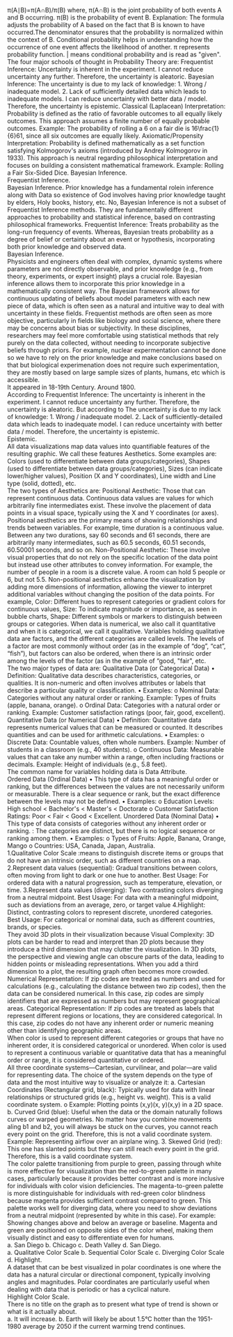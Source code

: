 π(A∣B)=π(A∩B)/π(B) where, π(A∩B) is the joint probability of both events A and B occurring. π(B) is the probability of event B. Explanation: The formula adjusts the probability of A based on the fact that B is known to have occurred.The denominator ensures that the probability is normalized within the context of B. Conditional probability helps in understanding how the occurrence of one event affects the likelihood of another. π represents probability function. | means conditional probability and is read as "given".  
The four major schools of thought in Probability Theory are: Frequentist Inference: Uncertainty is inherent in the experiment. I cannot reduce uncertainty any further. Therefore, the uncertainty is aleatoric. Bayesian Inference: The uncertainty is due to my lack of knowledge: 1. Wrong / inadequate model. 2. Lack of sufficiently detailed data which leads to inadequate models. I can reduce uncertainty with better data / model. Therefore, the uncertainty is epistemic. Classical (Laplacean) Interpretation: Probability is defined as the ratio of favorable outcomes to all equally likely outcomes. This approach assumes a finite number of equally probable outcomes. Example: The probability of rolling a 6 on a fair die is 16\frac{1}{6}61, since all six outcomes are equally likely. Axiomatic/Propensity Interpretation: Probability is defined mathematically as a set function satisfying Kolmogorov's axioms (introduced by Andrey Kolmogorov in 1933). This approach is neutral regarding philosophical interpretation and focuses on building a consistent mathematical framework. Example: Rolling a Fair Six-Sided Dice.
Bayesian Inference.    
Frequentist Inference.    
Bayesian Inference. Prior knowledge has a fundamental rolein inference along with Data so existence of God involves having prior knowledge taught by elders, Holy books, history, etc. 
No, Bayesian Inference is not a subset of Frequentist Inference methods. They are fundamentally different approaches to probability and statistical inference, based on contrasting philosophical frameworks. Frequentist Inference: Treats probability as the long-run frequency of events. Whereas, Bayesian treats probability as a degree of belief or certainty about an event or hypothesis, incorporating both prior knowledge and observed data.  
Bayesian Inference.  
Physicists and engineers often deal with complex, dynamic systems where parameters are not directly observable, and prior knowledge (e.g., from theory, experiments, or expert insight) plays a crucial role. Bayesian inference allows them to incorporate this prior knowledge in a mathematically consistent way. The Bayesian framework allows for continuous updating of beliefs about model parameters with each new piece of data, which is often seen as a natural and intuitive way to deal with uncertainty in these fields. Frequentist methods are often seen as more objective, particularly in fields like biology and social science, where there may be concerns about bias or subjectivity. In these disciplines, researchers may feel more comfortable using statistical methods that rely purely on the data collected, without needing to incorporate subjective beliefs through priors. For example, nuclear expermentation cannot be done so we have to rely on the prior knowledge and make conclusions based on that but biological experimenation does not require such experimentation, they are mostly based on large sample sizes of plants, humans, etc which is accessible.  
It appeared in 18-19th Century. Around 1800.  
According to Frequentist Inference: The uncertainty is inherent in the experiment. I cannot reduce uncertainty any further. Therefore, the uncertainty is aleatoric. But according to The uncertainty is due to my lack of knowledge: 1. Wrong / inadequate model. 2. Lack of sufficiently-detailed data which leads to inadequate model. I can reduce uncertainty with better data / model. Therefore, the uncertainty is epistemic.  
Epistemic.  
All data visualizations map data values into quantifiable features of the resulting graphic. We call these features Aesthetics. Some examples are: Colors (used to differentiate between data groups/categories), Shapes (used to differentiate between data groups/categories), Sizes (can indicate lower/higher values), Position (X and Y coordinates), Line width and Line type (solid, dotted), etc.  
The two types of Aesthetics are: Positional Aesthetic: Those that can represent continuous data. Continuous data values are values for which arbitrarily fine intermediates exist. These involve the placement of data points in a visual space, typically using the X and Y coordinates (or axes). Positional aesthetics are the primary means of showing relationships and trends between variables. For example, time duration is a continuous value. Between any two durations, say 60 seconds and 61 seconds, there are arbitrarily many intermediates, such as 60.5 seconds, 60.51 seconds, 60.50001 seconds, and so on. Non-Positional Aesthetic: These involve visual properties that do not rely on the specific location of the data point but instead use other attributes to convey information. For example, the number of people in a room is a discrete value. A room can hold 5 people or 6, but not 5.5. Non-positional aesthetics enhance the visualization by adding more dimensions of information, allowing the viewer to interpret additional variables without changing the position of the data points. For example, Color: Different hues to represent categories or gradient colors for continuous values, Size: To indicate magnitude or importance, as seen in bubble charts, Shape: Different symbols or markers to distinguish between groups or categories.
When data is numerical, we also call it quantitative and when it is categorical, we call it qualitative. Variables holding qualitative data are factors, and the different categories are called levels. The levels of a factor are most commonly without order (as in the example of “dog”, “cat”, “fish”), but factors can also be ordered, when there is an intrinsic order among the levels of the factor (as in the example of “good, "fair", etc.  
The two major types of data are: Qualitative Data (or Categorical Data) • Definition: Qualitative data describes characteristics, categories, or qualities. It is non-numeric and often involves attributes or labels that describe a particular quality or classification. • Examples: o Nominal Data: Categories without any natural order or ranking. Example: Types of fruits (apple, banana, orange). o Ordinal Data: Categories with a natural order or ranking. Example: Customer satisfaction ratings (poor, fair, good, excellent). Quantitative Data (or Numerical Data) • Definition: Quantitative data represents numerical values that can be measured or counted. It describes quantities and can be used for arithmetic calculations. • Examples: o Discrete Data: Countable values, often whole numbers. Example: Number of students in a classroom (e.g., 40 students). o Continuous Data: Measurable values that can take any number within a range, often including fractions or decimals. Example: Height of individuals (e.g., 5.8 feet).  
The common name for variables holding data is Data Attribute.  
Ordered Data (Ordinal Data) • This type of data has a meaningful order or ranking, but the differences between the values are not necessarily uniform or measurable. There is a clear sequence or rank, but the exact difference between the levels may not be defined. • Examples: o Education Levels: High school < Bachelor's < Master's < Doctorate o Customer Satisfaction Ratings: Poor < Fair < Good < Excellent. Unordered Data (Nominal Data) • This type of data consists of categories without any inherent order or ranking. : The categories are distinct, but there is no logical sequence or ranking among them. • Examples: o Types of Fruits: Apple, Banana, Orange, Mango o Countries: USA, Canada, Japan, Australia.  
1.Qualitative Color Scale :means to distinguish discrete items or groups that do not have an intrinsic order, such as different countries on a map. 2.Represent data values (sequential): Gradual transitions between colors, often moving from light to dark or one hue to another. Best Usage: For ordered data with a natural progression, such as temperature, elevation, or time. 3.Represent data values (diverging): Two contrasting colors diverging from a neutral midpoint. Best Usage: For data with a meaningful midpoint, such as deviations from an average, zero, or target value 4.Highlight: Distinct, contrasting colors to represent discrete, unordered categories. Best Usage: For categorical or nominal data, such as different countries, brands, or species.  
They avoid 3D plots in their visualization because Visual Complexity: 3D plots can be harder to read and interpret than 2D plots because they introduce a third dimension that may clutter the visualization. In 3D plots, the perspective and viewing angle can obscure parts of the data, leading to hidden points or misleading representations. When you add a third dimension to a plot, the resulting graph often becomes more crowded.  
Numerical Representation: If zip codes are treated as numbers and used for calculations (e.g., calculating the distance between two zip codes), then the data can be considered numerical. In this case, zip codes are simply identifiers that are expressed as numbers but may represent geographical areas. Categorical Representation: If zip codes are treated as labels that represent different regions or locations, they are considered categorical. In this case, zip codes do not have any inherent order or numeric meaning other than identifying geographic areas.  
When color is used to represent different categories or groups that have no inherent order, it is considered categorical or unordered. When color is used to represent a continuous variable or quantitative data that has a meaningful order or range, it is considered quantitative or ordered.   
All three coordinate systems—Cartesian, curvilinear, and polar—are valid for representing data. The choice of the system depends on the type of data and the most intuitive way to visualize or analyze it: a.	Cartesian Coordinates (Rectangular grid, black): Typically used for data with linear relationships or structured grids (e.g., height vs. weight). This is a valid coordinate system. o	Example: Plotting points (x,y)(x, y)(x,y) in a 2D space. b.	Curved Grid (blue): Useful when the data or the domain naturally follows curves or warped geometries. No matter how you combine movements aling b1 and b2, you will always be stuck on the curves, you cannot reach every point on the grid. Therefore, this is not a valid coordinate system. Example: Representing airflow over an airplane wing. 3.	Skewed Grid (red): This one has slanted points but they can still reach every point in the grid. Therefore, this is a valid coordinate system.  
The color palette transitioning from purple to green, passing through white is more effective for visualization than the red-to-green palette in many cases, particularly because it provides better contrast and is more inclusive for individuals with color vision deficiencies. The magenta-to-green palette is more distinguishable for individuals with red-green color blindness because magenta provides sufficient contrast compared to green. This palette works well for diverging data, where you need to show deviations from a neutral midpoint (represented by white in this case). For example: Showing changes above and below an average or baseline. Magenta and green are positioned on opposite sides of the color wheel, making them visually distinct and easy to differentiate even for humans.  
a. San Diego  b. Chicago c. Death Valley d. San Diego.   
a. Qualitative Color Scale b. Sequential Color Scale c. Diverging Color Scale d. Highlight.  
A dataset that can be best visualized in polar coordinates is one where the data has a natural circular or directional component, typically involving angles and magnitudes. Polar coordinates are particularly useful when dealing with data that is periodic or has a cyclical nature.   
Highlight Color Scale.  
There is no title on the graph as to present what type of trend is shown or what is it actually about.  
a. It will increase.  b. Earth will likely be about 1.5°C hotter than the 1951-1980 average by 2050 if the current warming trend continues.
